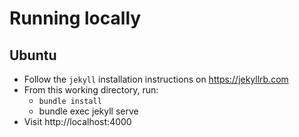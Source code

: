 # Running locally

## Ubuntu

- Follow the `jekyll` installation instructions on https://jekyllrb.com
- From this working directory, run:
  - `bundle install`
  - bundle exec jekyll serve
- Visit http://localhost:4000 